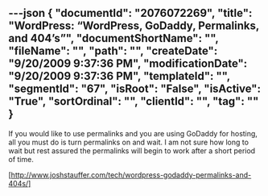 ---json
{
  "documentId": "2076072269",
  "title": "WordPress: “WordPress, GoDaddy, Permalinks, and 404’s”",
  "documentShortName": "",
  "fileName": "",
  "path": "",
  "createDate": "9/20/2009 9:37:36 PM",
  "modificationDate": "9/20/2009 9:37:36 PM",
  "templateId": "",
  "segmentId": "67",
  "isRoot": "False",
  "isActive": "True",
  "sortOrdinal": "",
  "clientId": "",
  "tag": ""
}
---

If you would like to use permalinks and you are using GoDaddy for hosting, all you must do is turn permalinks on and wait. I am not sure how long to wait but rest assured the permalinks will begin to work after a short period of time.

[http://www.joshstauffer.com/tech/wordpress-godaddy-permalinks-and-404s/]
